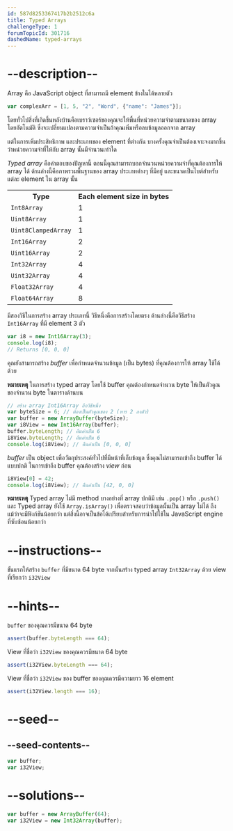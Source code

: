 ```yaml
---
id: 587d8253367417b2b2512c6a
title: Typed Arrays
challengeType: 1
forumTopicId: 301716
dashedName: typed-arrays
---
```


# --description--

Array คือ JavaScript object ที่สามารถมี element ข้างในได้หลายตัว

```js
var complexArr = [1, 5, "2", "Word", {"name": "James"}];
```

โดยทั่วไปสิ่งที่เกิดขึ้นหลังบ้านคือเบราว์เซอร์ของคุณจะให้พื้นที่หน่วยความจำตามขนาดของ array โดยอัตโนมัติ ซึ่งจะเปลี่ยนแปลงตามความจำเป็นถ้าคุณเพิ่มหรือลบข้อมูลออกจาก array

แต่ในการเพิ่มประสิทธิภาพ และประเภทของ element ที่ต่างกัน บางครั้งคุณจำเป็นต้องเจาะจงมากขึ้นว่าหน่วยความจำที่ให้กับ array นั้นมีจำนวนเท่าใด

<dfn>Typed array</dfn> คือคำตอบของปัญหานี้ ตอนนี้คุณสามารถบอกจำนวนหน่วยความจำที่คุณต้องการให้ array ได้ ด้านล่างนี้คือภาพรวมพื้นฐานของ array ประเภทต่างๆ ที่มีอยู่ และขนาดเป็นไบต์สำหรับแต่ละ element ใน array นั้น

<table class='table table-striped'><tbody><tr><th>Type</th><th>Each element size in bytes</th></tr><tr><td><code>Int8Array</code></td><td>1</td></tr><tr><td><code>Uint8Array</code></td><td>1</td></tr><tr><td><code>Uint8ClampedArray</code></td><td>1</td></tr><tr><td><code>Int16Array</code></td><td>2</td></tr><tr><td><code>Uint16Array</code></td><td>2</td></tr><tr><td><code>Int32Array</code></td><td>4</td></tr><tr><td><code>Uint32Array</code></td><td>4</td></tr><tr><td><code>Float32Array</code></td><td>4</td></tr><tr><td><code>Float64Array</code></td><td>8</td></tr></tbody></table>

มีสองวิธีในการสร้าง array ประเภทนี้ วิธีหนึ่งคือการสร้างโดยตรง ด้านล่างนี้คือวิธีสร้าง `Int16Array` ที่มี element 3 ตัว

```js
var i8 = new Int16Array(3);
console.log(i8);
// Returns [0, 0, 0]
```

คุณยังสามารถสร้าง <dfn>buffer</dfn> เพื่อกำหนดจำนวนข้อมูล (เป็น bytes) ที่คุณต้องการให้ array ใช้ได้ด้วย

**หมายเหตุ**
ในการสร้าง typed array โดยใช้ buffer คุณต้องกำหนดจำนวน byte ให้เป็นตัวคูณของจำนวน byte ในตารางด้านบน

```js
// สร้าง array Int16Array อีกวิธีหนึ่ง
var byteSize = 6; // ต้องเป็นตัวคูณของ 2 (หาร 2 ลงตัว)
var buffer = new ArrayBuffer(byteSize);
var i8View = new Int16Array(buffer);
buffer.byteLength; // คืนค่าเป็น 6
i8View.byteLength; // คืนค่าเป็น 6
console.log(i8View); // คืนค่าเป็น [0, 0, 0]
```

<dfn>buffer</dfn> เป็น object เพื่อวัตถุประสงค์ทั่วไปที่มีหน้าที่เก็บข้อมูล ซึ่งคุณไม่สามารถเข้าถึง buffer ได้แบบปกติ ในการเข้าถึง buffer คุณต้องสร้าง <dfn>view</dfn> ก่อน

```js
i8View[0] = 42;
console.log(i8View); // คืนค่าเป็น [42, 0, 0]
```

**หมายเหตุ**
 Typed array ไม่มี method บางอย่างที่ array ปกติมี เช่น `.pop()` หรือ `.push()` และ Typed array ยังใช้ `Array.isArray()` เพื่อตรวจสอบว่าข้อมูลนั้นเป็น array ไม่ได้ 
 ถึงแม้ว่าจะมีฟังก์ชันน้อยกว่า แต่สิ่งนี้อาจเป็นข้อได้เปรียบสำหรับการนำไปใช้ใน JavaScript engine ที่ซับซ้อนน้อยกว่า

# --instructions--

ขั้นแรกให้สร้าง `buffer` ที่มีขนาด 64 byte จากนั้นสร้าง typed array `Int32Array` ด้วย view ที่เรียกว่า `i32View`

# --hints--

`buffer` ของคุณควรมีขนาด 64 byte

```js
assert(buffer.byteLength === 64);
```

View ที่ชื่อว่า `i32View` ของคุณควรมีขนาด 64 byte

```js
assert(i32View.byteLength === 64);
```

View ที่ชื่อว่า `i32View` ของ buffer ของคุณควรมีความยาว 16 element

```js
assert(i32View.length === 16);
```

# --seed--

## --seed-contents--

```js
var buffer;
var i32View;
```

# --solutions--

```js
var buffer = new ArrayBuffer(64);
var i32View = new Int32Array(buffer);
```
